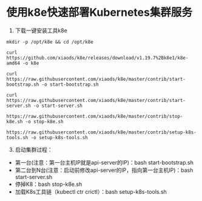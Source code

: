 # 使用k8e快速部署Kubernetes集群服务
1. 下载一键安装工具k8e
```
mkdir -p /opt/k8e && cd /opt/k8e

curl https://github.com/xiaods/k8e/releases/download/v1.19.7%2Bk8e1/k8e-amd64 -o k8e

curl https://raw.githubusercontent.com/xiaods/k8e/master/contrib/start-bootstrap.sh -o start-bootstrap.sh

curl https://raw.githubusercontent.com/xiaods/k8e/master/contrib/start-server.sh -o start-server.sh

https://raw.githubusercontent.com/xiaods/k8e/master/contrib/stop-k8e.sh -o stop-k8e.sh

https://raw.githubusercontent.com/xiaods/k8e/master/contrib/setup-k8s-tools.sh -o setup-k8s-tools.sh
```
3. 启动集群过程：
* 第一台(注意：第一台主机IP就是api-server的IP)：bash start-bootstrap.sh
* 第二台到N台(注意：启动前修改api-server的IP，指向第一台主机IP)：bash start-server.sh
* 停掉K8：bash stop-k8e.sh
* 加载K8s工具链（kubectl ctr crictl）：bash setup-k8s-tools.sh
